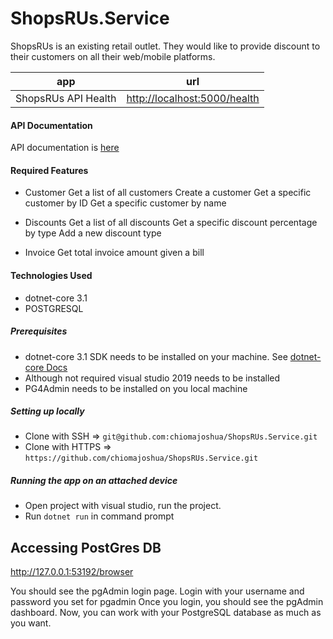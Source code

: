 # ShopsRUs.Service
ShopsRUs is an existing retail outlet. They would like to provide discount to their customers on all their web/mobile platforms.

| app | url |
| --- | --- |
| ShopsRUs API Health  | [http://localhost:5000/health](http://localhost:5000/health) |


#### API Documentation
API documentation is [here](https://localhost:5000/swagger/index.html)


#### Required Features
- Customer
    Get a list of all customers
    Create a customer
    Get a specific customer by ID
    Get a specific customer by name
    
- Discounts
    Get a list of all discounts
    Get a specific discount percentage by type
    Add a new discount type

- Invoice
    Get total invoice amount given a bill


#### Technologies Used
- dotnet-core 3.1
- POSTGRESQL

##### Prerequisites
- dotnet-core 3.1 SDK needs to be installed on your machine. See [dotnet-core Docs](https://dotnet.microsoft.com/download/dotnet-core/3.1)
- Although not required visual studio 2019 needs to be installed
- PG4Admin needs to be installed on you local machine

##### Setting up locally
- Clone with SSH => `git@github.com:chiomajoshua/ShopsRUs.Service.git`
- Clone with HTTPS => `https://github.com/chiomajoshua/ShopsRUs.Service.git`

##### Running the app on an attached device
- Open project with visual studio, run the project.
- Run `dotnet run` in command prompt


## Accessing PostGres DB

http://127.0.0.1:53192/browser

You should see the pgAdmin login page. Login with your username and password you set for pgadmin
Once you login, you should see the pgAdmin dashboard.
Now, you can work with your PostgreSQL database as much as you want.

